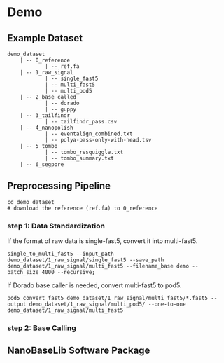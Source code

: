 # Demo

## Example Dataset
```
demo_dataset
    | -- 0_reference
            | -- ref.fa
    | -- 1_raw_signal
            | -- single_fast5
            | -- multi_fast5
            | -- multi_pod5
    | -- 2_base_called
            | -- dorado
            | -- guppy
    | -- 3_tailfindr
            | -- tailfindr_pass.csv
    | -- 4_nanopolish
            | -- eventalign_combined.txt
            | -- polya-pass-only-with-head.tsv
    | -- 5_tombo
            | -- tombo_resquiggle.txt
            | -- tombo_summary.txt
    | -- 6_segpore        
```
## Preprocessing Pipeline

```
cd demo_dataset
# download the reference (ref.fa) to 0_reference
```

### step 1: Data Standardization

If the format of raw data is single-fast5, convert it into multi-fast5.
```
single_to_multi_fast5 --input_path demo_dataset/1_raw_signal/single_fast5 --save_path demo_dataset/1_raw_signal/multi_fast5 --filename_base demo --batch_size 4000 --recursive; 
```
If Dorado base caller is needed, convert multi-fast5 to pod5.
```
pod5 convert fast5 demo_dataset/1_raw_signal/multi_fast5/*.fast5 --output demo_dataset/1_raw_signal/multi_pod5/ --one-to-one demo_dataset/1_raw_signal/multi_fast5
```
### step 2: Base Calling

## NanoBaseLib Software Package
